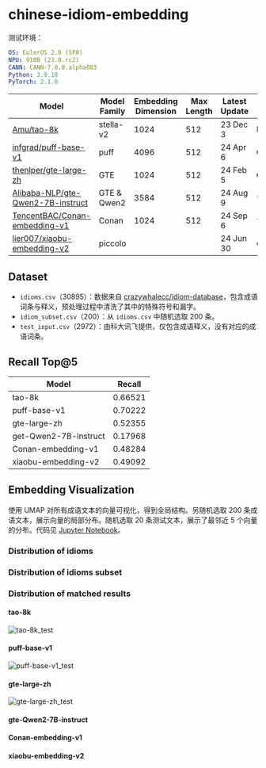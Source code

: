 # chinese-idiom-embedding

测试环境：

```yaml
OS: EulerOS 2.0 (SP8)
NPU: 910B (23.0.rc2)
CANN: CANN-7.0.0.alpha003
Python: 3.9.18
PyTorch: 2.1.0
```

| Model                                                                                         | Model Family | Embedding Dimension | Max Length | Latest Update | Version                                    |
| --------------------------------------------------------------------------------------------- | ------------ | ------------------- | ---------- | ------------- | ------------------------------------------ |
| [Amu/tao-8k](https://huggingface.co/Amu/tao-8k)                                               | stella-v2    | 1024                | 512        | 23 Dec 3      | `bc783a14a907aa520ebf978787d3d6513803de13` |
| [infgrad/puff-base-v1](https://huggingface.co/infgrad/puff-base-v1)                           | puff         | 4096                | 512        | 24 Apr 6      | `60b9876024e8163191923a73639d31d1381cec00` |
| [thenlper/gte-large-zh](https://huggingface.co/thenlper/gte-large-zh)                         | GTE          | 1024                | 512        | 24 Feb 5      | `64c364e579de308104a9b2c170ca009502f4f545` |
| [Alibaba-NLP/gte-Qwen2-7B-instruct](https://huggingface.co/Alibaba-NLP/gte-Qwen2-7B-instruct) | GTE & Qwen2  | 3584                | 512        | 24 Aug 9      | `f47e3b5071bf9902456c6cbf9b48b59994689ac0` |
| [TencentBAC/Conan-embedding-v1](https://huggingface.co/TencentBAC/Conan-embedding-v1)         | Conan        | 1024                | 512        | 24 Sep 6      | `fbdfbc53cd9eff1eb55eadc28d99a9d4bff4135f` |
| [lier007/xiaobu-embedding-v2](https://huggingface.co/lier007/xiaobu-embedding-v2)             | piccolo      |                     |            | 24 Jun 30     | `ee0b4ecdf5eb449e8240f2e3de2e10eeae877691` |

## Dataset

- `idioms.csv`（30895）：数据来自 [crazywhalecc/idiom-database](https://github.com/crazywhalecc/idiom-database)，包含成语词条与释义，预处理过程中清洗了其中的特殊符号和漏字。
- `idiom_subset.csv`（200）：从 `idioms.csv` 中随机选取 200 条。
- `test_input.csv`（2972）：由科大讯飞提供，仅包含成语释义，没有对应的成语词条。

## Recall Top@5

| Model                 | Recall  |
| --------------------- | ------- |
| tao-8k                | 0.66521 |
| puff-base-v1          | 0.70222 |
| gte-large-zh          | 0.52355 |
| get-Qwen2-7B-instruct | 0.17968 |
| Conan-embedding-v1    | 0.48284 |
| xiaobu-embedding-v2   | 0.49092 |

## Embedding Visualization

使用 UMAP 对所有成语文本的向量可视化，得到全局结构。另随机选取 200 条成语文本，展示向量的局部分布。随机选取 20 条测试文本，展示了最邻近 5 个向量的分布。代码见 [Jupyter Notebook](./scripts/plots.ipynb)。

### Distribution of idioms

### Distribution of idioms subset

### Distribution of matched results

#### tao-8k

![tao-8k_test](./images/tao-8k_test.png)

#### puff-base-v1

![puff-base-v1_test](./images/puff-base-v1_test.png)

#### gte-large-zh

![gte-large-zh_test](./images/gte-large-zh_test.png)

#### gte-Qwen2-7B-instruct

#### Conan-embedding-v1

#### xiaobu-embedding-v2
